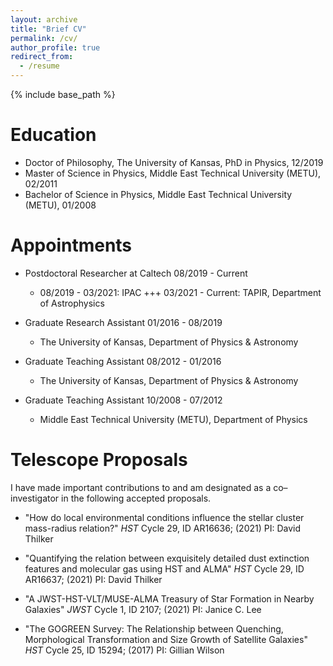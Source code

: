 ```yaml
---
layout: archive
title: "Brief CV"
permalink: /cv/
author_profile: true
redirect_from:
  - /resume
---
```


{% include base_path %}

Education
======
* Doctor of Philosophy, The University of Kansas, PhD in Physics, 12/2019
* Master of Science in Physics, Middle East Technical University (METU), 02/2011
* Bachelor of Science in Physics, Middle East Technical University (METU), 01/2008

Appointments
======
* Postdoctoral Researcher at Caltech    08/2019 - Current
  * 08/2019 - 03/2021: IPAC   +++   03/2021 - Current: TAPIR, Department of Astrophysics

* Graduate Research Assistant   01/2016 - 08/2019
  * The University of Kansas, Department of Physics & Astronomy

* Graduate Teaching Assistant   08/2012 - 01/2016
  * The University of Kansas, Department of Physics & Astronomy

* Graduate Teaching Assistant   10/2008 - 07/2012
  * Middle East Technical University (METU), Department of Physics

Telescope Proposals
======

I have made important contributions to and am designated as a co–investigator in the following accepted
proposals.

* "How do local environmental conditions influence the stellar cluster mass-radius relation?"
   *HST* Cycle 29, ID AR16636; (2021) PI: David Thilker

* "Quantifying the relation between exquisitely detailed dust extinction features and molecular gas using HST and ALMA"
  *HST* Cycle 29, ID AR16637; (2021) PI: David Thilker
  
* "A JWST-HST-VLT/MUSE-ALMA Treasury of Star Formation in Nearby Galaxies"
  *JWST* Cycle 1, ID 2107; (2021) PI: Janice C. Lee

* "The GOGREEN Survey: The Relationship between Quenching, Morphological Transformation and Size Growth of Satellite Galaxies"
  *HST* Cycle 25, ID 15294; (2017) PI: Gillian Wilson
